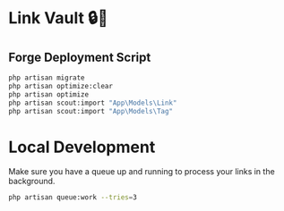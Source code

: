 # Link Vault 🔒🔗

## Forge Deployment Script

```bash
php artisan migrate
php artisan optimize:clear
php artisan optimize
php artisan scout:import "App\Models\Link"
php artisan scout:import "App\Models\Tag"
```

# Local Development

Make sure you have a queue up and running to process your links in the background.

```bash
php artisan queue:work --tries=3
```